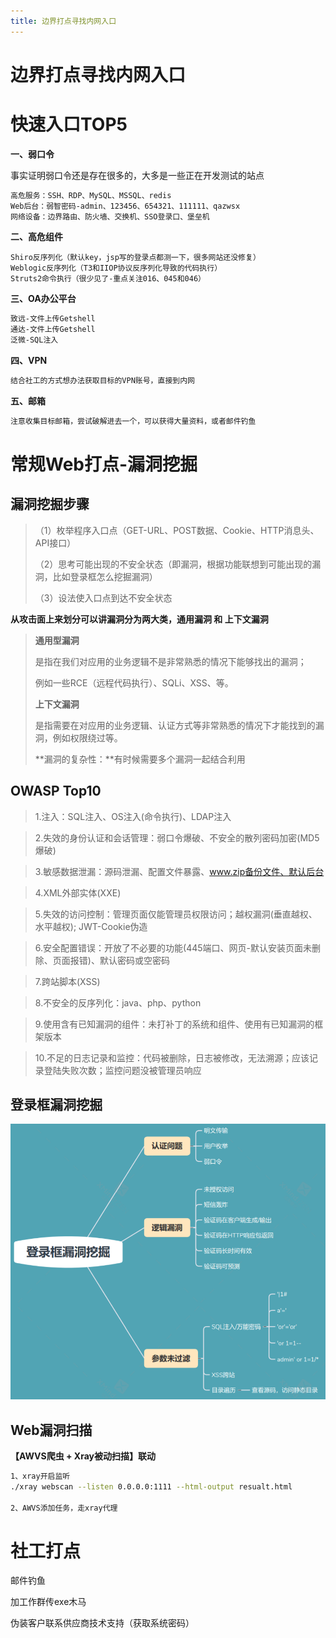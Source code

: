 ```yaml
---
title: 边界打点寻找内网入口
---
```

# 边界打点寻找内网入口
# 快速入口TOP5

**一、弱口令**

事实证明弱口令还是存在很多的，大多是一些正在开发测试的站点

```bash
高危服务：SSH、RDP、MySQL、MSSQL、redis
Web后台：弱智密码-admin、123456、654321、111111、qazwsx
网络设备：边界路由、防火墙、交换机、SSO登录口、堡垒机
```

**二、高危组件**

```
Shiro反序列化（默认key，jsp写的登录点都测一下，很多网站还没修复）
Weblogic反序列化（T3和IIOP协议反序列化导致的代码执行）
Struts2命令执行（很少见了-重点关注016、045和046）
```

**三、OA办公平台**

```bash
致远-文件上传Getshell
通达-文件上传Getshell
泛微-SQL注入
```

**四、VPN**

```bash
结合社工的方式想办法获取目标的VPN账号，直接到内网
```

**五、邮箱**

```bash
注意收集目标邮箱，尝试破解进去一个，可以获得大量资料，或者邮件钓鱼
```



# 常规Web打点-漏洞挖掘

## 漏洞挖掘步骤

> （1）枚举程序入口点（GET-URL、POST数据、Cookie、HTTP消息头、API接口）
>
> （2）思考可能出现的不安全状态（即漏洞，根据功能联想到可能出现的漏洞，比如登录框怎么挖掘漏洞）
>
> （3）设法使入口点到达不安全状态

**从攻击面上来划分可以讲漏洞分为两大类，通用漏洞 和 上下文漏洞**

> **通用型漏洞**
>
> 是指在我们对应用的业务逻辑不是非常熟悉的情况下能够找出的漏洞；
>
> 例如一些RCE（远程代码执行）、SQLi、XSS、等。
>
> **上下文漏洞**
>
> 是指需要在对应用的业务逻辑、认证方式等非常熟悉的情况下才能找到的漏洞，例如权限绕过等。
>
> **漏洞的复杂性：**有时候需要多个漏洞一起结合利用

## OWASP Top10

> 1.注入：SQL注入、OS注入(命令执行)、LDAP注入

> 2.失效的身份认证和会话管理：弱口令爆破、不安全的散列密码加密(MD5爆破)

> 3.敏感数据泄漏：源码泄漏、配置文件暴露、www.zip备份文件、默认后台

> 4.XML外部实体(XXE)

> 5.失效的访问控制：管理页面仅能管理员权限访问；越权漏洞(垂直越权、水平越权); JWT-Cookie伪造

> 6.安全配置错误：开放了不必要的功能(445端口、网页-默认安装页面未删除、页面报错)、默认密码或空密码

> 7.跨站脚本(XSS)

> 8.不安全的反序列化：java、php、python

> 9.使用含有已知漏洞的组件：未打补丁的系统和组件、使用有已知漏洞的框架版本

> 10.不足的日志记录和监控：代码被删除，日志被修改，无法溯源；应该记录登陆失败次数；监控问题没被管理员响应

## 登录框漏洞挖掘

![](/images/hw/web-login.png)

## Web漏洞扫描

**【AWVS爬虫 + Xray被动扫描】联动**

```bash
1、xray开启监听
./xray webscan --listen 0.0.0.0:1111 --html-output resualt.html

2、AWVS添加任务，走xray代理
```

# 社工打点

邮件钓鱼

加工作群传exe木马

伪装客户联系供应商技术支持（获取系统密码）

